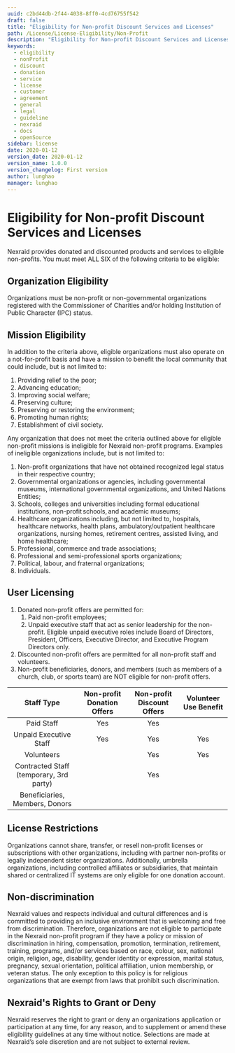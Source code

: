 ```yaml
---
uuid: c2bd44db-2f44-4038-8ff0-4cd76755f542
draft: false
title: "Eligibility for Non-profit Discount Services and Licenses"
path: /License/License-Eligibility/Non-Profit
description: "Eligibility for Non-profit Discount Services and Licenses"
keywords: 
  - eligibility
  - nonProfit
  - discount
  - donation
  - service
  - license
  - customer
  - agreement
  - general
  - legal
  - guideline
  - nexraid
  - docs
  - openSource
sidebar: license
date: 2020-01-12
version_date: 2020-01-12
version_name: 1.0.0
version_changelog: First version
author: lunghao
manager: lunghao
---
```


# Eligibility for Non-profit Discount Services and Licenses
Nexraid provides donated and discounted products and services to eligible non-profits. You must meet ALL SIX of the following criteria to be eligible:

## Organization Eligibility
Organizations must be non-profit or non-governmental organizations registered with the Commissioner of Charities and/or holding Institution of Public Character (IPC) status.

## Mission Eligibility
In addition to the criteria above, eligible organizations must also operate on a not-for-profit basis and have a mission to benefit the local community that could include, but is not limited to:
1. Providing relief to the poor;
2. Advancing education;
3. Improving social welfare;
4. Preserving culture;
5. Preserving or restoring the environment;
6. Promoting human rights;
7. Establishment of civil society.

Any organization that does not meet the criteria outlined above for eligible non-profit missions is ineligible for Nexraid non-profit programs. Examples of ineligible organizations include, but is not limited to:
1. Non-profit organizations that have not obtained recognized legal status in their respective country;
2. Governmental organizations or agencies, including governmental museums, international governmental organizations, and United Nations Entities;
3. Schools, colleges and universities including formal educational institutions, non-profit schools, and academic museums;
4. Healthcare organizations including, but not limited to, hospitals, healthcare networks, health plans, ambulatory/outpatient healthcare organizations, nursing homes, retirement centres, assisted living, and home healthcare;
5. Professional, commerce and trade associations;
6. Professional and semi-professional sports organizations;
7. Political, labour, and fraternal organizations;
8. Individuals.

## User Licensing
1. Donated non-profit offers are permitted for:
   1. Paid non-profit employees;
   2. Unpaid executive staff that act as senior leadership for the non-profit. Eligible unpaid executive roles include Board of Directors, President, Officers, Executive Director, and Executive Program Directors only.
2. Discounted non-profit offers are permitted for all non-profit staff and volunteers.
3. Non-profit beneficiaries, donors, and members (such as members of a church, club, or sports team) are NOT eligible for non-profit offers.

| Staff Type                              | Non-profit Donation Offers | Non-profit Discount Offers | Volunteer Use Benefit |
|:---------------------------------------:|:--------------------------:|:--------------------------:|:---------------------:|
| Paid Staff                              | Yes                        | Yes                        |                       |
| Unpaid Executive Staff                  | Yes                        | Yes                        | Yes                   |
| Volunteers                              |                            | Yes                        | Yes                   |
| Contracted Staff (temporary, 3rd party) |                            | Yes                        |                       |
| Beneficiaries, Members, Donors          |                            |                            |                       |

## License Restrictions
Organizations cannot share, transfer, or resell non-profit licenses or subscriptions with other organizations, including with partner non-profits or legally independent sister organizations. Additionally, umbrella organizations, including controlled affiliates or subsidiaries, that maintain shared or centralized IT systems are only eligible for one donation account.

## Non-discrimination
Nexraid values and respects individual and cultural differences and is committed to providing an inclusive environment that is welcoming and free from discrimination. Therefore, organizations are not eligible to participate in the Nexraid non-profit program if they have a policy or mission of discrimination in hiring, compensation, promotion, termination, retirement, training, programs, and/or services based on race, colour, sex, national origin, religion, age, disability, gender identity or expression, marital status, pregnancy, sexual orientation, political affiliation, union membership, or veteran status. The only exception to this policy is for religious organizations that are exempt from laws that prohibit such discrimination.

## Nexraid's Rights to Grant or Deny
Nexraid reserves the right to grant or deny an organizations application or participation at any time, for any reason, and to supplement or amend these eligibility guidelines at any time without notice. Selections are made at Nexraid’s sole discretion and are not subject to external review.
